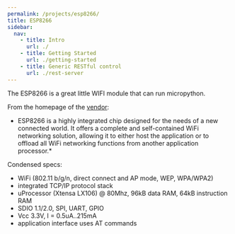 ```yaml
---
permalink: /projects/esp8266/
title: ESP8266
sidebar:
  nav:
    - title: Intro
      url: ./
    - title: Getting Started
      url: ./getting-started
    - title: Generic RESTful control
      url: ./rest-server
---
```


The ESP8266 is a great little WIFI module that can run micropython.

From the homepage of the [vendor](https://espressif.com/en/products/esp8266/):

* ESP8266 is a highly integrated chip designed for the needs of a new connected world. It offers a complete and self-contained WiFi networking solution, allowing it to either host the application or to offload all WiFi networking functions from another application processor.*

Condensed specs:

* WiFi (802.11 b/g/n, direct connect and AP mode, WEP, WPA/WPA2)
* integrated TCP/IP protocol stack
* uProcessor (Xtensa LX106) @ 80Mhz, 96kB data RAM, 64kB instruction RAM
* SDIO 1.1/2.0, SPI, UART, GPIO
* Vcc 3.3V, I = 0.5uA..215mA
* application interface uses AT commands
